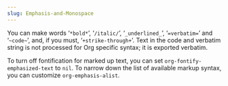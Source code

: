 ```yaml
---
slug: Emphasis-and-Monospace
---
```


You can make words ‘`*bold*`’, ‘`/italic/`’, ‘`_underlined_`’, ‘`=verbatim=`’ and ‘`~code~`’, and, if you must, ‘`+strike-through+`’. Text in the code and verbatim string is not processed for Org specific syntax; it is exported verbatim.

To turn off fontification for marked up text, you can set `org-fontify-emphasized-text` to `nil`. To narrow down the list of available markup syntax, you can customize `org-emphasis-alist`.
